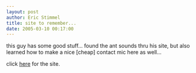 ```yaml
---
layout: post
author: Eric Stimmel
title: site to remember...
date: 2005-03-10 00:17:00
--- 
```



this guy has some good stuff... found the ant sounds thru his site, but also learned how to make a nice [cheap] contact mic here as well...

click [here][] for the site.

  [here]: http://home.earthlink.net/%7Eerinys/tech.htm


